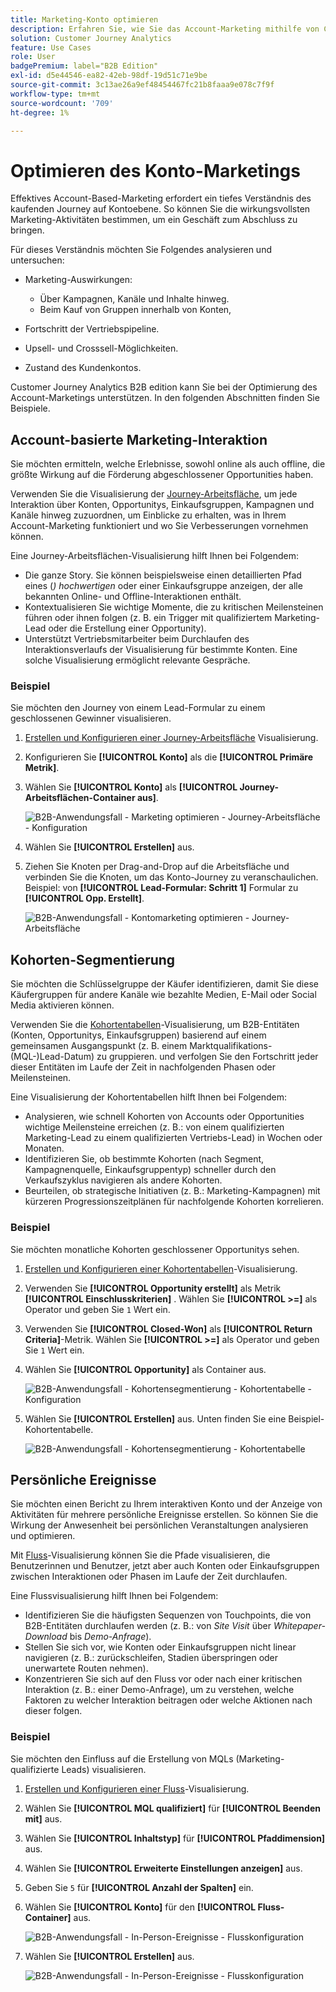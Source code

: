 ```yaml
---
title: Marketing-Konto optimieren
description: Erfahren Sie, wie Sie das Account-Marketing mithilfe von Customer Journey Analytics B2B edition optimieren können.
solution: Customer Journey Analytics
feature: Use Cases
role: User
badgePremium: label="B2B Edition"
exl-id: d5e44546-ea82-42eb-98df-19d51c71e9be
source-git-commit: 3c13ae26a9ef48454467fc21b8faaa9e078c7f9f
workflow-type: tm+mt
source-wordcount: '709'
ht-degree: 1%

---
```


# Optimieren des Konto-Marketings

Effektives Account-Based-Marketing erfordert ein tiefes Verständnis des kaufenden Journey auf Kontoebene. So können Sie die wirkungsvollsten Marketing-Aktivitäten bestimmen, um ein Geschäft zum Abschluss zu bringen.

Für dieses Verständnis möchten Sie Folgendes analysieren und untersuchen:

* Marketing-Auswirkungen:

   * Über Kampagnen, Kanäle und Inhalte hinweg.
   * Beim Kauf von Gruppen innerhalb von Konten,

* Fortschritt der Vertriebspipeline.
* Upsell- und Crosssell-Möglichkeiten.
* Zustand des Kundenkontos.


Customer Journey Analytics B2B edition kann Sie bei der Optimierung des Account-Marketings unterstützen. In den folgenden Abschnitten finden Sie Beispiele.


## Account-basierte Marketing-Interaktion

Sie möchten ermitteln, welche Erlebnisse, sowohl online als auch offline, die größte Wirkung auf die Förderung abgeschlossener Opportunities haben.

Verwenden Sie die Visualisierung der [Journey-Arbeitsfläche](/help/analysis-workspace/visualizations/journey-canvas/journey-canvas.md), um jede Interaktion über Konten, Opportunitys, Einkaufsgruppen, Kampagnen und Kanäle hinweg zuzuordnen, um Einblicke zu erhalten, was in Ihrem Account-Marketing funktioniert und wo Sie Verbesserungen vornehmen können.

Eine Journey-Arbeitsflächen-Visualisierung hilft Ihnen bei Folgendem:

* Die ganze Story. Sie können beispielsweise einen detaillierten Pfad eines (*) hochwertigen* oder einer Einkaufsgruppe anzeigen, der alle bekannten Online- und Offline-Interaktionen enthält.
* Kontextualisieren Sie wichtige Momente, die zu kritischen Meilensteinen führen oder ihnen folgen (z. B. ein Trigger mit qualifiziertem Marketing-Lead oder die Erstellung einer Opportunity).
* Unterstützt Vertriebsmitarbeiter beim Durchlaufen des Interaktionsverlaufs der Visualisierung für bestimmte Konten. Eine solche Visualisierung ermöglicht relevante Gespräche.

### Beispiel

Sie möchten den Journey von einem Lead-Formular zu einem geschlossenen Gewinner visualisieren.

1. [Erstellen und Konfigurieren einer Journey-Arbeitsfläche](/help/analysis-workspace/visualizations/journey-canvas/configure-journey-canvas.md) Visualisierung.
1. Konfigurieren Sie **[!UICONTROL Konto]** als die **[!UICONTROL Primäre Metrik]**.
1. Wählen Sie **[!UICONTROL Konto]** als **[!UICONTROL Journey-Arbeitsflächen-Container aus]**.

   ![B2B-Anwendungsfall - Marketing optimieren - Journey-Arbeitsfläche - Konfiguration](assets/b2b-uc-optimize-marketing-journey-canvas-config.png)

1. Wählen Sie **[!UICONTROL Erstellen]** aus.
1. Ziehen Sie Knoten per Drag-and-Drop auf die Arbeitsfläche und verbinden Sie die Knoten, um das Konto-Journey zu veranschaulichen. Beispiel: von **[!UICONTROL Lead-Formular: Schritt 1]** Formular zu **[!UICONTROL Opp. Erstellt]**.

   ![B2B-Anwendungsfall - Kontomarketing optimieren - Journey-Arbeitsfläche](assets/b2b-uc-optimize-marketing-journey-canvas.png)


## Kohorten-Segmentierung

Sie möchten die Schlüsselgruppe der Käufer identifizieren, damit Sie diese Käufergruppen für andere Kanäle wie bezahlte Medien, E-Mail oder Social Media aktivieren können.

Verwenden Sie die [Kohortentabellen](/help/analysis-workspace/visualizations/cohort-table/cohort-analysis.md)-Visualisierung, um B2B-Entitäten (Konten, Opportunitys, Einkaufsgruppen) basierend auf einem gemeinsamen Ausgangspunkt (z. B. einem Marktqualifikations-(MQL-)Lead-Datum) zu gruppieren. und verfolgen Sie den Fortschritt jeder dieser Entitäten im Laufe der Zeit in nachfolgenden Phasen oder Meilensteinen.

Eine Visualisierung der Kohortentabellen hilft Ihnen bei Folgendem:

* Analysieren, wie schnell Kohorten von Accounts oder Opportunities wichtige Meilensteine erreichen (z. B.: von einem qualifizierten Marketing-Lead zu einem qualifizierten Vertriebs-Lead) in Wochen oder Monaten.
* Identifizieren Sie, ob bestimmte Kohorten (nach Segment, Kampagnenquelle, Einkaufsgruppentyp) schneller durch den Verkaufszyklus navigieren als andere Kohorten.
* Beurteilen, ob strategische Initiativen (z. B.: Marketing-Kampagnen) mit kürzeren Progressionszeitplänen für nachfolgende Kohorten korrelieren.

### Beispiel

Sie möchten monatliche Kohorten geschlossener Opportunitys sehen.

1. [Erstellen und Konfigurieren einer Kohortentabellen](/help/analysis-workspace/visualizations/cohort-table/t-cohort.md)-Visualisierung.
1. Verwenden Sie **[!UICONTROL Opportunity erstellt]** als Metrik **[!UICONTROL Einschlusskriterien]** . Wählen Sie **[!UICONTROL >=]** als Operator und geben Sie `1` Wert ein.
1. Verwenden Sie **[!UICONTROL Closed-Won]** als **[!UICONTROL Return Criteria]**-Metrik. Wählen Sie **[!UICONTROL >=]** als Operator und geben Sie `1` Wert ein.
1. Wählen Sie **[!UICONTROL Opportunity]** als Container aus.

   ![B2B-Anwendungsfall - Kohortensegmentierung - Kohortentabelle - Konfiguration](assets/b2b-uc-optimize-marketing-cohort-table-config.png)

1. Wählen Sie **[!UICONTROL Erstellen]** aus. Unten finden Sie eine Beispiel-Kohortentabelle.

   ![B2B-Anwendungsfall - Kohortensegmentierung - Kohortentabelle](assets/b2b-uc-optimize-marketing-cohort-table.png)


## Persönliche Ereignisse

Sie möchten einen Bericht zu Ihrem interaktiven Konto und der Anzeige von Aktivitäten für mehrere persönliche Ereignisse erstellen. So können Sie die Wirkung der Anwesenheit bei persönlichen Veranstaltungen analysieren und optimieren.

Mit [Fluss](/help/analysis-workspace/visualizations/c-flow/flow.md)-Visualisierung können Sie die Pfade visualisieren, die Benutzerinnen und Benutzer, jetzt aber auch Konten oder Einkaufsgruppen zwischen Interaktionen oder Phasen im Laufe der Zeit durchlaufen.

Eine Flussvisualisierung hilft Ihnen bei Folgendem:

* Identifizieren Sie die häufigsten Sequenzen von Touchpoints, die von B2B-Entitäten durchlaufen werden (z. B.: von *Site Visit* über *Whitepaper-Download* bis *Demo-Anfrage*).
* Stellen Sie sich vor, wie Konten oder Einkaufsgruppen nicht linear navigieren (z. B.: zurückschleifen, Stadien überspringen oder unerwartete Routen nehmen).
* Konzentrieren Sie sich auf den Fluss vor oder nach einer kritischen Interaktion (z. B.: einer Demo-Anfrage), um zu verstehen, welche Faktoren zu welcher Interaktion beitragen oder welche Aktionen nach dieser folgen.

### Beispiel

Sie möchten den Einfluss auf die Erstellung von MQLs (Marketing-qualifizierte Leads) visualisieren.

1. [Erstellen und Konfigurieren einer Fluss](/help/analysis-workspace/visualizations/c-flow/create-flow.md)-Visualisierung.
1. Wählen Sie **[!UICONTROL MQL qualifiziert]** für **[!UICONTROL Beenden mit]** aus.
1. Wählen Sie **[!UICONTROL Inhaltstyp]** für **[!UICONTROL Pfaddimension]** aus.
1. Wählen Sie **[!UICONTROL Erweiterte Einstellungen anzeigen]** aus.
1. Geben Sie `5` für **[!UICONTROL Anzahl der Spalten]** ein.
1. Wählen Sie **[!UICONTROL Konto]** für den **[!UICONTROL Fluss-Container]** aus.

   ![B2B-Anwendungsfall - In-Person-Ereignisse - Flusskonfiguration](assets/b2b-uc-optimize-marketing-flow-config.png)

1. Wählen Sie **[!UICONTROL Erstellen]** aus.

   ![B2B-Anwendungsfall - In-Person-Ereignisse - Flusskonfiguration](assets/b2b-uc-optimize-marketing-flow.png)
